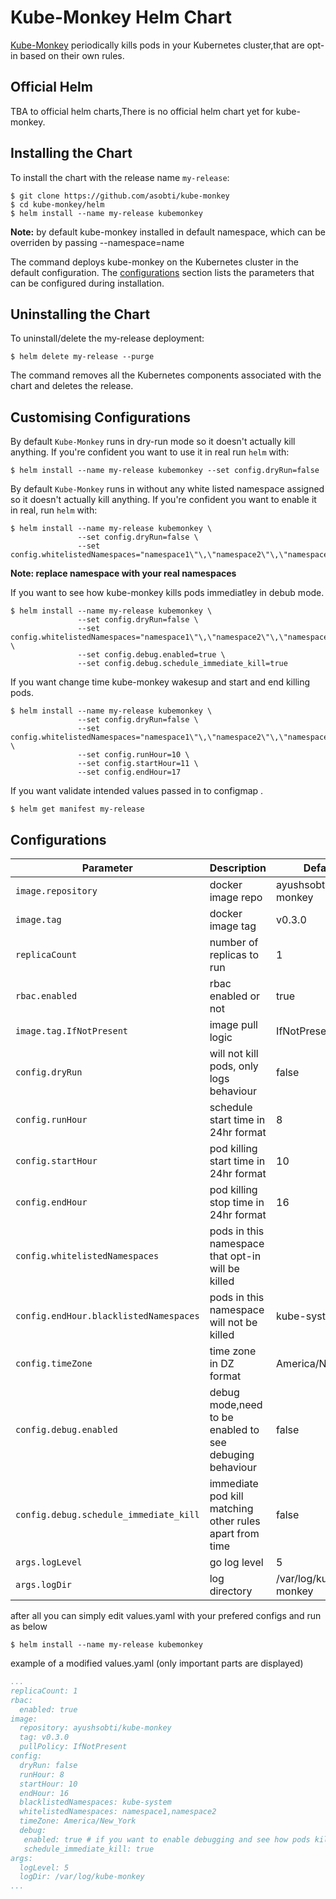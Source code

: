 # Kube-Monkey Helm Chart

[Kube-Monkey](https://github.com/asobti/kube-monkey) periodically kills pods in your Kubernetes cluster,that are opt-in based on their own rules.

## Official Helm

TBA to official helm charts,There is no official helm chart yet for kube-monkey.

## Installing the Chart

To install the chart with the release name `my-release`:

```console
$ git clone https://github.com/asobti/kube-monkey
$ cd kube-monkey/helm
$ helm install --name my-release kubemonkey
```
**Note:** by default kube-monkey installed in default namespace, which can be overriden by passing --namespace=name

The command deploys kube-monkey on the Kubernetes cluster in the default configuration. The [configurations](#Configurations) section lists the parameters that can be configured during installation.

## Uninstalling the Chart

To uninstall/delete the my-release deployment:

```console
$ helm delete my-release --purge
```

The command removes all the Kubernetes components associated with the chart and deletes the release.

## Customising Configurations

By default `Kube-Monkey` runs in dry-run mode so it doesn't actually kill anything.
If you're confident you want to use it in real run `helm` with:

```console
$ helm install --name my-release kubemonkey --set config.dryRun=false
```

By default `Kube-Monkey` runs in without any white listed namespace assigned so it doesn't actually kill anything.
If you're confident you want to enable it in real, run `helm` with:

```console
$ helm install --name my-release kubemonkey \
               --set config.dryRun=false \
               --set config.whitelistedNamespaces="namespace1\"\,\"namespace2\"\,\"namespace3"
```

**Note: replace namespace with your real namespaces**

If you want to see how kube-monkey kills pods immediatley in debub mode.

```console
$ helm install --name my-release kubemonkey \
               --set config.dryRun=false \
               --set config.whitelistedNamespaces="namespace1\"\,\"namespace2\"\,\"namespace3" \
               --set config.debug.enabled=true \
               --set config.debug.schedule_immediate_kill=true
```
If you want change time kube-monkey wakesup and start and end killing pods.

```console
$ helm install --name my-release kubemonkey \
               --set config.dryRun=false \
               --set config.whitelistedNamespaces="namespace1\"\,\"namespace2\"\,\"namespace3" \
               --set config.runHour=10 \
               --set config.startHour=11 \
               --set config.endHour=17 
```
If you want validate intended values passed in to configmap .

```console
$ helm get manifest my-release
```
## Configurations

| Parameter                 | Description                                         | Default                          |
|---------------------------|-----------------------------------------------------|----------------------------------|
| `image.repository`        | docker image repo                                   | ayushsobti/kube-monkey           |
| `image.tag`               | docker image tag                                    | v0.3.0                           |
| `replicaCount`            | number of replicas to run                           | 1                                |
| `rbac.enabled`            | rbac enabled or not                                 | true                             |
| `image.tag.IfNotPresent`  | image pull logic                                    | IfNotPresent                     |
| `config.dryRun`           | will not kill pods, only logs behaviour             | false                            |
| `config.runHour`          | schedule start time in 24hr format                  | 8                                |
| `config.startHour`        | pod killing start time  in 24hr format              | 10                               |
| `config.endHour`          | pod killing stop time  in 24hr format               | 16                               |
| `config.whitelistedNamespaces`| pods in this namespace that opt-in will be killed|                                 |
| `config.endHour.blacklistedNamespaces`| pods in this namespace will not be killed| kube-system                     |
| `config.timeZone`         | time zone in DZ format                              | America/New_York                 |
| `config.debug.enabled`    | debug mode,need to be enabled to see debuging behaviour| false                         |
| `config.debug.schedule_immediate_kill` | immediate pod kill matching other rules apart from time| false            |
| `args.logLevel`           | go log level                                        | 5                                |
| `args.logDir`             | log directory                                       | /var/log/kube-monkey             |

after all you can simply edit values.yaml with your prefered configs and run as below

```console
$ helm install --name my-release kubemonkey
```
example of a modified values.yaml (only important parts are displayed)

```yaml
...
replicaCount: 1
rbac:
  enabled: true
image:
  repository: ayushsobti/kube-monkey
  tag: v0.3.0
  pullPolicy: IfNotPresent
config:
  dryRun: false
  runHour: 8
  startHour: 10
  endHour: 16
  blacklistedNamespaces: kube-system
  whitelistedNamespaces: namespace1,namespace2
  timeZone: America/New_York
  debug:
   enabled: true # if you want to enable debugging and see how pods killed immediately set this to true
   schedule_immediate_kill: true
args:
  logLevel: 5
  logDir: /var/log/kube-monkey
...
```
